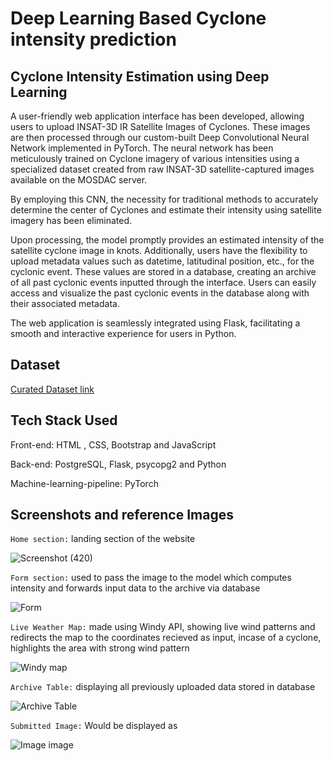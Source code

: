 # Deep Learning Based Cyclone intensity prediction

## Cyclone Intensity Estimation using Deep Learning

A user-friendly web application interface has been developed, allowing users to upload INSAT-3D IR Satellite Images of Cyclones. These images are then processed through our custom-built Deep Convolutional Neural Network implemented in PyTorch. The neural network has been meticulously trained on Cyclone imagery of various intensities using a specialized dataset created from raw INSAT-3D satellite-captured images available on the MOSDAC server.

By employing this CNN, the necessity for traditional methods to accurately determine the center of Cyclones and estimate their intensity using satellite imagery has been eliminated.

Upon processing, the model promptly provides an estimated intensity of the satellite cyclone image in knots. Additionally, users have the flexibility to upload metadata values such as datetime, latitudinal position, etc., for the cyclonic event. These values are stored in a database, creating an archive of all past cyclonic events inputted through the interface. Users can easily access and visualize the past cyclonic events in the database along with their associated metadata.

The web application is seamlessly integrated using Flask, facilitating a smooth and interactive experience for users in Python.

## Dataset

[Curated Dataset link](https://www.kaggle.com/datasets/sshubam/insat3d-infrared-raw-cyclone-images-20132021)

## Tech Stack Used

Front-end: HTML , CSS, Bootstrap and JavaScript

Back-end: PostgreSQL, Flask, psycopg2 and Python

Machine-learning-pipeline: PyTorch


## Screenshots and reference Images

``Home section:`` landing section of the website

![Screenshot (420)](https://github.com/DeepikaA2004/Deep-Learning-based-Cyclone-intensity-prediction/assets/110418508/33cc0205-5ab6-4903-bd53-5a0c1a5979d2)


``Form section:`` used to pass the image to the model which computes intensity and forwards input data to the archive via database

![Form](https://user-images.githubusercontent.com/101162842/163724953-f8479e57-267e-4560-8a1c-9761afe49f35.jpg)


``Live Weather Map:`` made using Windy API, showing live wind patterns and redirects the map to the coordinates recieved as input, incase of a cyclone, highlights the area with strong wind pattern

![Windy map](https://user-images.githubusercontent.com/101162842/163724954-7d91ff9a-be77-436a-967c-a067c485af4f.jpg)


``Archive Table:`` displaying all previously uploaded data stored in database

![Archive Table](https://user-images.githubusercontent.com/101162842/163724961-db84f65f-4d13-49dc-8d97-d30726918a14.jpg)


``Submitted Image:`` Would be displayed as

![Image image](https://user-images.githubusercontent.com/101162842/163724965-9bdb6f09-1d3f-4d4b-be08-dfd7bfdcde03.jpg)

